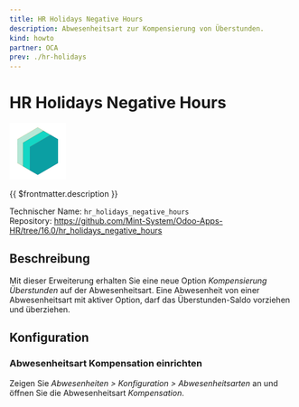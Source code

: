 ```yaml
---
title: HR Holidays Negative Hours
description: Abwesenheitsart zur Kompensierung von Überstunden.
kind: howto
partner: OCA
prev: ./hr-holidays
---
```


# HR Holidays Negative Hours

![icon_oms_box](attachments/icons_odoo_mint_system.png)

{{ $frontmatter.description }}

Technischer Name: `hr_holidays_negative_hours`\
Repository: <https://github.com/Mint-System/Odoo-Apps-HR/tree/16.0/hr_holidays_negative_hours>

## Beschreibung

Mit dieser Erweiterung erhalten Sie eine neue Option _Kompensierung Überstunden_ auf der Abwesenheitsart. Eine Abwesenheit von einer Abwesenheitsart mit aktiver Option, darf das Überstunden-Saldo vorziehen und überziehen.

## Konfiguration

### Abwesenheitsart Kompensation einrichten

Zeigen Sie _Abwesenheiten > Konfiguration > Abwesenheitsarten_ an und öffnen Sie die Abwesenheitsart _Kompensation_.
